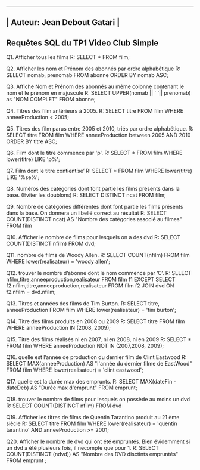 -----------------------------
| Auteur: Jean Debout Gatari |
-----------------------------



Requêtes SQL du TP1 Video Club Simple
-----------------------------------------------------------------------------------------------


Q1.  Afficher tous les films
R:   SELECT * FROM film;
 
Q2.  Afficher les nom et Prénom des abonnés par ordre alphabétique
R:   SELECT nomab, prenomab FROM abonne ORDER BY nomab ASC;
 
Q3.  Affiche Nom et Prénom des abonnés au même colonne contenant le nom et le prénom en majuscule
R:   SELECT UPPER(nomab || ' '|| prenomab) as "NOM COMPLET" FROM abonne;
 
Q4.  Titres des film antérieurs à 2005.
R:   SELECT titre FROM film WHERE anneeProduction < 2005;
 
Q5.  Titres des film parus entre 2005 et 2010, triés par ordre alphabétique.
R:   SELECT titre FROM film WHERE  anneeProduction between 2005 AND 2010 ORDER BY titre ASC; 
 
 
 
Q6.  Film dont le titre commence par 'p'.
R:    SELECT * FROM film WHERE lower(titre) LIKE 'p%';
 
Q7.  Film dont le titre contient’se’ 
R:   SELECT * FROM film WHERE lower(titre) LIKE '%se%';
 
Q8.  Numéros des catégories dont font partie les films présents dans la base. (Eviter les doublons)
R:   SELECT DISTINCT ncat FROM film;
 
Q9.  Nombre de catégories différentes dont font partie les films présents dans la base. On donnera un libellé correct au résultat 
R:   SELECT COUNT(DISTINCT ncat) AS "Nombre des catègories associé au filmes" FROM film 

Q10. Afficher le nombre de films pour lesquels on a des dvd 
R:   SELECT COUNT(DISTINCT nfilm) FROM dvd;

Q11. nombre de films de Woody Allen. 
R:   SELECT COUNT(nfilm) FROM film WHERE lower(realisateur) = 'woody allen';

Q12. trouver le nombre d’abonné dont le nom commence par ’C’. 
R:   SELECT nfilm,titre,anneeproduction,realisateur FROM film f1 EXCEPT SELECT f2.nfilm,titre,anneeproduction,realisateur FROM film f2 JOIN dvd ON f2.nfilm = dvd.nfilm;

Q13. Titres et années des films de Tim Burton. 
R:   SELECT titre, anneeProduction FROM film WHERE lower(realisateur) = 'tim burton';

Q14. Titre des films produits en 2008 ou 2009 
R:   SELECT titre FROM film WHERE  anneeProduction IN (2008, 2009);

Q15. Titre des films réalisés ni en 2007, ni en 2008, ni en 2009 
R:   SELECT * FROM film WHERE  anneeProduction NOT IN (2007,2008, 2009); 

Q16. quelle est l’année de production du dernier film de Clint Eastwood 
R:   SELECT MAX(anneeProduction) AS "l'année du dernier filme de EastWood" FROM film WHERE lower(realisateur) = 'clint eastwood';

Q17. quelle est la durée max des emprunts. 
R:   SELECT MAX(dateFin - dateDeb) AS "Durée max d'emprunt" FROM emprunt;   

Q18. trouver le nombre de films pour lesquels on possède au moins un dvd 
R:   SELECT COUNT(DISTINCT nfilm) FROM dvd

Q19. Afficher les titres de films de Quentin Tarantino produit au 21 ème siècle 
R:   SELECT titre FROM film  WHERE lower(realisateur) = 'quentin tarantino' AND anneeProduction >= 2001;


Q20. Afficher le nombre de dvd qui ont été empruntés. Bien évidemment si un dvd a été plusieurs fois, il necompte que pour 1.
R:   SELECT COUNT(DISTINCT (ndvd)) AS "Nombre des DVD disctints empruntés" FROM emprunt ;
